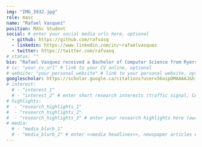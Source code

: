 ```yaml
---
img: "IMG_3932.jpg"
role: masc
name: "Rafael Vasquez"
position: MASc Student
social: # enter your social media urls here, optional
  - github: https://github.com/rafvasq
  - linkedin: https://www.linkedin.com/in/~rafaelvasquez
  - twitter: https://twitter.com/rafvasq
# status: ""
bio: "Rafael Vasquez received a Bachelor of Computer Science from Ryerson University and is currently completing a Master of Civil Engineering. During his studies, he has completed an internship at IBM and is currently a part of Ryerson's International Hyperloop Team. His research focuses on the development and use of Virtual Reality in the context of mobility behaviour and autonomous vehicles as well as training autonomous vehicles in simulation."
# cv: "your_cv_url" # link to your CV online, optional
# website: "your_personal_website" # link to your personal website, optional
googlescholar: https://scholar.google.ca/citations?user=56aipDMAAAAJ&hl=en
# interest:
  # - "interest_1"
  # - "interest_2" # enter short research interests (traffic signal, CAV, etc.), optional
# highlights:
#  - "research_highlights_1"
#  - "research_highlights_2"
#  - "research_highlights_3" # enter your research highlights here (awards, achievements, etc.), optional
# media:
  # - "media_blurb_1"
  # - "media_blurb_2" # enter <<media headlines>>, newspaper articles etc...
---
```

